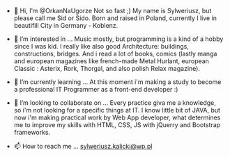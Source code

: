 - 👋 Hi, I’m @OrkanNaUgorze
    Not so fast ;)
    My name is Sylweriusz, but please call me Sid or Sido. Born and raised in Poland, currently I live in beautifill City in Germany - Koblenz.

- 👀 I’m interested in ...
    Music mostly, but programming is a kind of a hobby since I was kid. I really like also good Architecture: buildings, constructions, bridges. And i read a lot of
    books, comics (lastly manga and european magazines like french-made Metal Hurlant, european Classic : Asterix, Rork, Thorgal, and also polish Relax magazine).
    
- 🌱 I’m currently learning ...
    At this moment i'm making a study to become a professional IT Programmer as a front-end developer :)
    
- 💞️ I’m looking to collaborate on ...
    Every practice giva me a knowledge, so i'm not looking for a specific things at IT. I know little bit of JAVA, but now i'm making practical work by Web App developer,
    what determines me to improve my skills with HTML, CSS, JS with jQuerry and Bootstrap frameworks.
    
- 📫 How to reach me ...
    sylweriusz.kalicki@wp.pl

<!---
OrkanNaUgorze/OrkanNaUgorze is a ✨ special ✨ repository because its `README.md` (this file) appears on your GitHub profile.
You can click the Preview link to take a look at your changes.
--->
